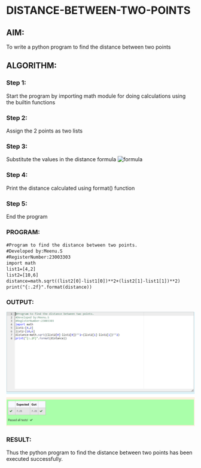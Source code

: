 # DISTANCE-BETWEEN-TWO-POINTS

## AIM:
To write a python program to find the distance between two points
## ALGORITHM:
### Step 1: 
Start the program by importing math module for doing calculations using the builtin functions
### Step 2: 
Assign the 2 points as two lists
### Step 3: 
Substitute the values in the distance formula
![formula](/formula.JPG)  
### Step 4: 
Print the distance calculated using format() function
### Step 5:
End the program 
### PROGRAM:
~~~
#Program to find the distance between two points.
#Developed by:Meenu.S 
#RegisterNumber:23003303
import math
list1=[4,2]
list2=[10,6]
distance=math.sqrt((list2[0]-list1[0])**2+(list2[1]-list1[1])**2)
print("{:.2f}".format(distance))
~~~
  
### OUTPUT:
![output](<python exp-1c.png>)

### RESULT:
Thus the python program to find the distance between two points has been executed successfully.
